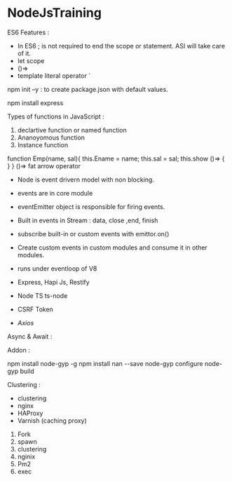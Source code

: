 # NodeJsTraining

ES6 Features :
- In ES6 ; is not required to end the scope or statement. ASI will take care of it. 
- let scope
- ()=> 
- template literal operator ` 



npm init –y : to create package.json with default values. 

npm install express

Types of functions in JavaScript : 
1. declartive function or named function 
2. Ananoyomous function 
3. Instance function 

function Emp(name, sal){
    this.Ename = name;
    this.sal = sal;
    this.show ()=> {
    }
}
()=> fat arrow operator


- Node is event drivern model with non blocking. 
- events are in core module
- eventEmitter object is responsible for firing events. 
- Built in events in Stream : data, close ,end, finish
- subscribe built-in or custom events with emittor.on()
- Create custom events in custom modules and consume it in other modules.
- runs under eventloop of V8 


- Express, Hapi Js, Restify 
- Node TS ts-node

- CSRF Token

- *Axios*

Async & Await :

Addon : 

npm install node-gyp -g
npm install nan --save
node-gyp configure
node-gyp build

Clustering :
- clustering
- nginx
- HAProxy
- Varnish (caching proxy)

1. Fork
2. spawn 
3. clustering
4. nginix
5. Pm2
6. exec
